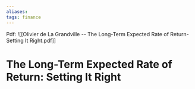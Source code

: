 ```yaml
---
aliases:
tags: finance
---
```

Pdf: ![[Olivier de La Grandville -- The Long-Term Expected Rate of Return- Setting It Right.pdf]]

# The Long-Term Expected Rate of Return: Setting It Right
